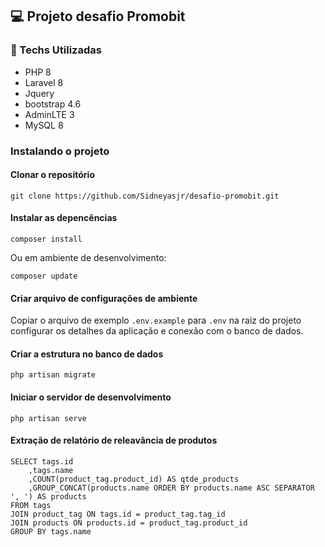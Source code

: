 ## 💻 Projeto desafio Promobit

### 🚀 Techs Utilizadas
- PHP 8
- Laravel 8
- Jquery
- bootstrap 4.6
- AdminLTE 3
- MySQL 8

### Instalando o projeto

#### Clonar o repositório

```
git clone https://github.com/Sidneyasjr/desafio-promobit.git
```

#### Instalar as depencências

```
composer install
```

Ou em ambiente de desenvolvimento:

```
composer update
```

#### Criar arquivo de configurações de ambiente

Copiar o arquivo de exemplo `.env.example` para `.env` na raiz do projeto
configurar os detalhes da aplicação e conexão com o banco de dados.

#### Criar a estrutura no banco de dados

```
php artisan migrate
```

#### Iniciar o servidor de desenvolvimento

```
php artisan serve
```

#### Extração de relatório de releavância de produtos
```
SELECT tags.id
	,tags.name
	,COUNT(product_tag.product_id) AS qtde_products
	,GROUP_CONCAT(products.name ORDER BY products.name ASC SEPARATOR ', ') AS products
FROM tags
JOIN product_tag ON tags.id = product_tag.tag_id
JOIN products ON products.id = product_tag.product_id
GROUP BY tags.name

```
